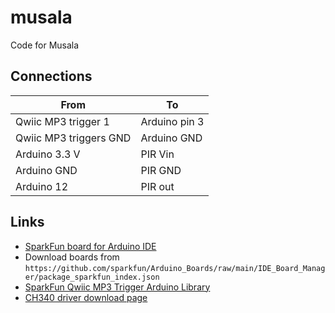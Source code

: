 # musala

Code for Musala

## Connections

From                  |To
----------------------|---------------------
Qwiic MP3 trigger 1   |Arduino pin 3
Qwiic MP3 triggers GND|Arduino GND
Arduino 3.3 V         |PIR Vin
Arduino GND           |PIR GND
Arduino 12            |PIR out

## Links

 * [SparkFun board for Arduino IDE](https://github.com/sparkfun/Arduino_Boards.git)
 * Download boards from `https://github.com/sparkfun/Arduino_Boards/raw/main/IDE_Board_Manager/package_sparkfun_index.json`
 * [SparkFun Qwiic MP3 Trigger Arduino Library](https://github.com/sparkfun/SparkFun_Qwiic_MP3_Trigger_Arduino_Library)
 * [CH340 driver download page](https://learn.sparkfun.com/tutorials/how-to-install-ch340-drivers)

